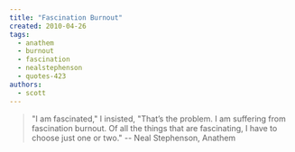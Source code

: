 ```yaml
---
title: "Fascination Burnout"
created: 2010-04-26
tags: 
  - anathem
  - burnout
  - fascination
  - nealstephenson
  - quotes-423
authors: 
  - scott
---
```


> "I am fascinated," I insisted, "That’s the problem. I am suffering from fascination burnout. Of all the things that are fascinating, I have to choose just one or two." \-- Neal Stephenson, Anathem
